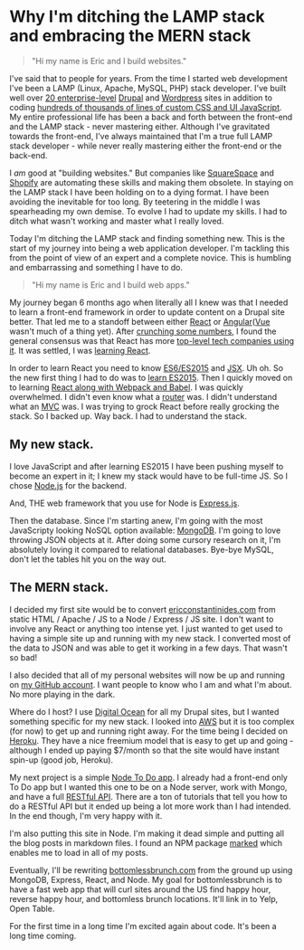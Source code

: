# Why I'm ditching the LAMP stack and embracing the MERN stack

>"Hi my name is Eric and I build websites."

I've said that to people for years. From the time I started web development I've been a LAMP (Linux, Apache, MySQL, PHP) stack developer. I've built well over [20 enterprise-level](https://www.ericconstantinides.com/) [Drupal](https://www.drupal.org/) and [Wordpress](https://wordpress.org/) sites in addition to coding [hundreds of thousands of lines of custom CSS and UI JavaScript](https://www.ericconstantinides.com/snippets). My entire professional life has been a back and forth between the front-end and the LAMP stack - never mastering either. Although I've gravitated towards the front-end, I've always maintained that I'm a true full LAMP stack developer - while never really mastering either the front-end or the back-end.

I _am_ good at "building websites." But companies like [SquareSpace](https://www.squarespace.com/) and [Shopify](https://www.shopify.com/) are automating these skills and making them obsolete. In staying on the LAMP stack I have been holding on to a dying format. I have been avoiding the inevitable for too long. By teetering in the middle I was spearheading my own demise. To evolve I had to update my skills. I had to ditch what wasn't working and master what I really loved.

Today I'm ditching the LAMP stack and finding something new. This is the start of my journey into being a web application developer. I'm tackling this from the point of view of an expert and a complete novice. This is humbling and embarrassing and something I have to do.

>"Hi my name is Eric and I build web apps."

My journey began 6 months ago when literally all I knew was that I needed to learn a front-end framework in order to update content on a Drupal site better. That led me to a standoff between either [React](https://facebook.github.io/react/) or [Angular](https://angularjs.org/)([Vue](https://vuejs.org/) wasn't much of a thing yet). After [crunching some numbers](https://www.youtube.com/watch?v=KMX1mFEmM3E), I found the general consensus was that React has more [top-level tech companies using it](https://github.com/facebook/react/wiki/sites-using-react). It was settled, I was [learning React](https://www.youtube.com/watch?v=MhkGQAoc7bc&list=PLoYCgNOIyGABj2GQSlDRjgvXtqfDxKm5b).

In order to learn React you need to know [ES6/ES2015](https://css-tricks.com/lets-learn-es2015/) and [JSX](https://www.youtube.com/watch?v=m_d7xofR1RQ). Uh oh. So the new first thing I had to do was to [learn ES2015](https://www.youtube.com/watch?v=HIS8juawTmM&list=PLVHlCYNvnqYouIVj3IgK3RmzpnWMaoqkw). Then I quickly moved on to learning [React along with Webpack and Babel](https://www.youtube.com/watch?v=uextYhQGP6k). I was quickly overwhelmed. I didn't even know what a [router](https://medium.com/@dabit3/beginner-s-guide-to-react-router-53094349669) was. I didn't understand what an [MVC](https://www.youtube.com/watch?v=1IsL6g2ixak) was. I was trying to grock React before really grocking the stack. So I backed up. Way back. I had to understand the stack.

## My new stack.

I love JavaScript and after learning ES2015 I have been pushing myself to become an expert in it; I knew my stack would have to be full-time JS. So I chose [Node.js](https://www.youtube.com/playlist?list=PL4cUxeGkcC9gcy9lrvMJ75z9maRw4byYp) for the backend.

And, THE web framework that you use for Node is [Express.js](https://expressjs.com/).

Then the database. Since I'm starting anew, I'm going with the most JavaScripty looking NoSQL option available: [MongoDB](https://www.mongodb.com). I'm going to love throwing JSON objects at it. After doing some cursory research on it, I'm absolutely loving it compared to relational databases. Bye-bye MySQL, don't let the tables hit you on the way out.

## The MERN stack.

I decided my first site would be to convert [ericconstantinides.com](https://www.ericconstantinides.com) from static HTML / Apache / JS to a Node / Express / JS site. I don't want to involve any React or anything too intense yet. I just wanted to get used to having a simple site up and running with my new stack. I converted most of the data to JSON and was able to get it working in a few days. That wasn't so bad!

I also decided that all of my personal websites will now be up and running on [my GitHub account](github.com/ericconstantinides). I want people to know who I am and what I'm about. No more playing in the dark.

Where do I host? I use [Digital Ocean](https://www.digitalocean.com/) for all my Drupal sites, but I wanted something specific for my new stack. I looked into [AWS](https://aws.amazon.com/) but it is too complex (for now) to get up and running right away. For the time being I decided on [Heroku](https://www.heroku.com/). They have a nice freemium model that is easy to get up and going - although I ended up paying $7/month so that the site would have instant spin-up (good job, Heroku).

My next project is a simple [Node To Do app](https://github.com/ericconstantinides/erics-node-todo). I already had a front-end only To Do app but I wanted this one to be on a Node server, work with Mongo, and have a full [RESTful API](https://www.youtube.com/watch?v=7YcW25PHnAA). There are a ton of tutorials that tell you how to do a RESTful API but it ended up being a lot more work than I had intended. In the end though, I'm very happy with it.

I'm also putting this site in Node. I'm making it dead simple and putting all the blog posts in markdown files. I found an NPM package [marked](https://www.npmjs.com/package/marked) which enables me to load in all of my posts.

Eventually, I'll be rewriting [bottomlessbrunch.com](http://www.bottomlessbrunch.com) from the ground up using MongoDB, Express, React, and Node. My goal for bottomlessbrunch is to have a fast web app that will curl sites around the US find happy hour, reverse happy hour, and bottomless brunch locations. It'll link in to Yelp, Open Table.

For the first time in a long time I'm excited again about code. It's been a long time coming.